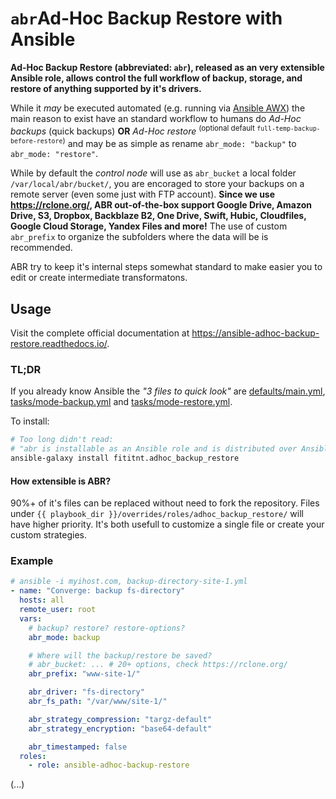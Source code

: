 # `abr`Ad-Hoc Backup Restore with Ansible
**Ad-Hoc Backup Restore (abbreviated: `abr`), released as an very extensible
Ansible role, allows control the full workflow of backup, storage, and restore
of anything supported by it's drivers.**

While it _may_ be executed automated (e.g. running via [Ansible AWX](https://github.com/ansible/awx)) the main reason to exist have an standard workflow to humans do _Ad-Hoc backups_ (quick backups)
**OR** _Ad-Hoc restore_ <sup>(optional default
`full-temp-backup-before-restore`)</sup> and may be as simple as rename
`abr_mode: "backup"` to `abr_mode: "restore"`.

While by default the _control node_ will use as `abr_bucket` a local folder
`/var/local/abr/bucket/`, you are encoraged to store your backups on a remote
server (even some just with FTP account).  **Since we use <https://rclone.org/>,
ABR out-of-the-box support Google Drive, Amazon Drive, S3, Dropbox,
Backblaze B2, One Drive, Swift, Hubic, Cloudfiles, Google Cloud Storage,
Yandex Files and more!** The use of custom `abr_prefix` to organize
the subfolders where the data will be is recommended.

ABR try to keep it's internal steps somewhat standard to make easier you to edit
or create intermediate transformatons.

<!--
Some features and optionated design decisions:

1. While out of the box uses `/var/local/abr/bucket/` as `abr_bucket`, the way
   it mean to be used is storing on a remote storage. **You can define any
   custom server to store via FTP or SSH, but also popular storages, like
   Google Drive, Amazon Drive, S3, Dropbox, Backblaze B2, One Drive, Swift,
   Hubic, Cloudfiles, Google Cloud Storage & Yandex Files!** Check
   <https://rclone.org/>
2. ABR is **optimized for human Ad-Hoc usage**, with difference from backup to
  restore **may** be as simple as renaming `abr_mode: "backup"` to
   `abr_mode: "restore"` and internal steps designed in a pipeline-like
   workflow.
   1. Some steps may be less computer efficient (in special need of **temporary
      storage**) than the equivalent without ABR. This design decision on
      plugins may help new people create custom extensions with less chance to
      break.
   2. We don't provide cron-like backups, if you really want, can use
     [Ansible AWX](https://github.com/ansible/awx)).
3. Out-of-the-box all drivers support a feature called
   `full-temp-backup-before-restore` when `abr_paranoid: true`. If you servers
   are faster enough and have extra storage, you may like leave it enabled.
-->

<!--

-->


## Usage

Visit the complete official documentation at
<https://ansible-adhoc-backup-restore.readthedocs.io/>.

### TL;DR
If you already know Ansible the _"3 files to quick look"_ are
[defaults/main.yml](defaults/main.yml),
[tasks/mode-backup.yml](tasks/mode-backup.yml) and
[tasks/mode-restore.yml](tasks/mode-restore.yml).

To install:

```bash
# Too long didn't read:
# "abr is installable as an Ansible role and is distributed over Ansible Galaxy
ansible-galaxy install fititnt.adhoc_backup_restore
```

#### How extensible is ABR?
90%+ of it's files can be replaced without need to fork the repository. Files
under `{{ playbook_dir }}/overrides/roles/adhoc_backup_restore/` will have
higher priority. It's both usefull to customize a single file or create your
custom strategies.

### Example

```yaml
# ansible -i myihost.com, backup-directory-site-1.yml
- name: "Converge: backup fs-directory"
  hosts: all
  remote_user: root
  vars:
    # backup? restore? restore-options?
    abr_mode: backup

    # Where will the backup/restore be saved?
    # abr_bucket: ... # 20+ options, check https://rclone.org/
    abr_prefix: "www-site-1/"

    abr_driver: "fs-directory"
    abr_fs_path: "/var/www/site-1/"

    abr_strategy_compression: "targz-default"
    abr_strategy_encryption: "base64-default"

    abr_timestamped: false
  roles:
    - role: ansible-adhoc-backup-restore
```

(...)

<!--

**Ansible Role to performn Ad Hoc backup/restore for MariaDB/MySQL/Galera Cluster.
Uses [mydumper/myloader](https://github.com/maxbube/mydumper) for performance
otimized export/import of COMPLETE server and optimal send/receive using
[rclone](https://rclone.org/).**

Note: this role is otimized for Ad Hoc (e.g. executed with human intervention)
instead of automated cron backups.

-->

<!--
Requirements
------------

Any pre-requisites that may not be covered by Ansible itself or the role should be mentioned here. For instance, if the role uses the EC2 module, it may be a good idea to mention in this section that the boto package is required.

Role Variables
--------------

A description of the settable variables for this role should go here, including any variables that are in defaults/main.yml, vars/main.yml, and any variables that can/should be set via parameters to the role. Any variables that are read from other roles and/or the global scope (ie. hostvars, group vars, etc.) should be mentioned here as well.

Dependencies
------------

A list of other roles hosted on Galaxy should go here, plus any details in regards to parameters that may need to be set for other roles, or variables that are used from other roles.

Example Playbook
----------------

Including an example of how to use your role (for instance, with variables passed in as parameters) is always nice for users too:

    - hosts: servers
      roles:
         - { role: username.rolename, x: 42 }

License
-------

Public Domain

Author Information
------------------

An optional section for the role authors to include contact information, or a website (HTML is not allowed).

-->
